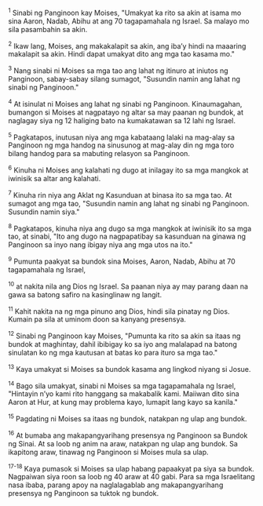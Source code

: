 <sup>1</sup>
Sinabi ng Panginoon kay Moises, "Umakyat ka rito sa akin at isama mo sina Aaron, Nadab, Abihu at ang 70 tagapamahala ng Israel. Sa malayo mo sila pasambahin sa akin. 

<sup>2</sup>
Ikaw lang, Moises, ang makakalapit sa akin, ang ibaʼy hindi na maaaring makalapit sa akin. Hindi dapat umakyat dito ang mga tao kasama mo." 

<sup>3</sup>
Nang sinabi ni Moises sa mga tao ang lahat ng itinuro at iniutos ng Panginoon, sabay-sabay silang sumagot, "Susundin namin ang lahat ng sinabi ng Panginoon." 

<sup>4</sup>
At isinulat ni Moises ang lahat ng sinabi ng Panginoon. Kinaumagahan, bumangon si Moises at nagpatayo ng altar sa may paanan ng bundok, at naglagay siya ng 12 haliging bato na kumakatawan sa 12 lahi ng Israel. 

<sup>5</sup>
Pagkatapos, inutusan niya ang mga kabataang lalaki na mag-alay sa Panginoon ng mga handog na sinusunog at mag-alay din ng mga toro bilang handog para sa mabuting relasyon sa Panginoon. 

<sup>6</sup>
Kinuha ni Moises ang kalahati ng dugo at inilagay ito sa mga mangkok at iwinisik sa altar ang kalahati. 

<sup>7</sup>
Kinuha rin niya ang Aklat ng Kasunduan at binasa ito sa mga tao. At sumagot ang mga tao, "Susundin namin ang lahat ng sinabi ng Panginoon. Susundin namin siya." 

<sup>8</sup>
Pagkatapos, kinuha niya ang dugo sa mga mangkok at iwinisik ito sa mga tao, at sinabi, "Ito ang dugo na nagpapatibay sa kasunduan na ginawa ng Panginoon sa inyo nang ibigay niya ang mga utos na ito." 

<sup>9</sup>
Pumunta paakyat sa bundok sina Moises, Aaron, Nadab, Abihu at 70 tagapamahala ng Israel, 

<sup>10</sup>
at nakita nila ang Dios ng Israel. Sa paanan niya ay may parang daan na gawa sa batong safiro na kasinglinaw ng langit. 

<sup>11</sup>
Kahit nakita na ng mga pinuno ang Dios, hindi sila pinatay ng Dios. Kumain pa sila at uminom doon sa kanyang presensya. 

<sup>12</sup>
Sinabi ng Panginoon kay Moises, "Pumunta ka rito sa akin sa itaas ng bundok at maghintay, dahil ibibigay ko sa iyo ang malalapad na batong sinulatan ko ng mga kautusan at batas ko para ituro sa mga tao." 

<sup>13</sup>
Kaya umakyat si Moises sa bundok kasama ang lingkod niyang si Josue. 

<sup>14</sup>
Bago sila umakyat, sinabi ni Moises sa mga tagapamahala ng Israel, "Hintayin nʼyo kami rito hanggang sa makabalik kami. Maiiwan dito sina Aaron at Hur, at kung may problema kayo, lumapit lang kayo sa kanila." 

<sup>15</sup>
Pagdating ni Moises sa itaas ng bundok, natakpan ng ulap ang bundok. 

<sup>16</sup>
At bumaba ang makapangyarihang presensya ng Panginoon sa Bundok ng Sinai. At sa loob ng anim na araw, natakpan ng ulap ang bundok. Sa ikapitong araw, tinawag ng Panginoon si Moises mula sa ulap.

<sup>17-18</sup>
Kaya pumasok si Moises sa ulap habang papaakyat pa siya sa bundok. Nagpaiwan siya roon sa loob ng 40 araw at 40 gabi. Para sa mga Israelitang nasa ibaba, parang apoy na naglalagablab ang makapangyarihang presensya ng Panginoon sa tuktok ng bundok.